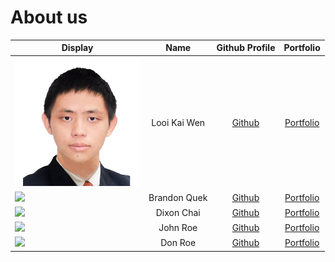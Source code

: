 # About us

Display | Name | Github Profile | Portfolio 
--------|:----:|:--------------:|:---------:
<img src="https://github.com/AY2021S1-CS2113-T16-1/tp/blob/master/docs/team/photos/kaiwen98.png" width="200"  /> | Looi Kai Wen | [Github](https://github.com/kaiwen98) | [Portfolio](https://github.com/AY2021S1-CS2113-T16-1/tp/blob/master/docs/team/kaiwen98.md)
![](https://via.placeholder.com/100.png?text=Photo) | Brandon Quek | [Github](https://github.com/bqxy) | [Portfolio](docs/team/bqxy.md)
![](https://via.placeholder.com/100.png?text=Photo) | Dixon Chai | [Github](https://github.com/dixoncwc) | [Portfolio](docs/team/dixoncwc.md)
![](https://via.placeholder.com/100.png?text=Photo) | John Roe | [Github](https://github.com/) | [Portfolio](docs/team/johndoe.md)
![](https://via.placeholder.com/100.png?text=Photo) | Don Roe | [Github](https://github.com/) | [Portfolio](docs/team/johndoe.md)
